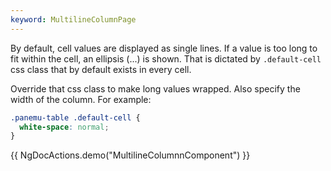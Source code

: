 ```yaml
---
keyword: MultilineColumnPage
---
```


By default, cell values are displayed as single lines. If a value is too long to fit within the cell, an ellipsis (...) is shown. That is dictated by `.default-cell`
css class that by default exists in every cell.

Override that css class to make long values wrapped. Also specify the width of the column. For example:

```css
.panemu-table .default-cell {
  white-space: normal;
}
```

{{ NgDocActions.demo("MultilineColumnnComponent") }}
